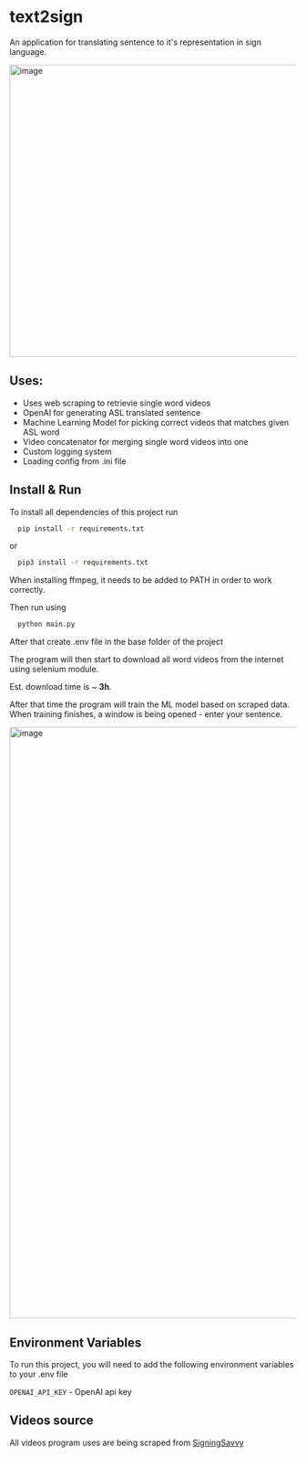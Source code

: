 
# text2sign

An application for translating sentence to it's representation in sign language.

<img width="512" alt="image" src="https://github.com/user-attachments/assets/10b7ada0-dd90-4b7b-b0ea-60500cc40b2d">

## Uses:
* Uses web scraping to retrievie single word videos
* OpenAI for generating ASL translated sentence
* Machine Learning Model for picking correct videos that matches given ASL word
* Video concatenator for merging single word videos into one
* Custom logging system
* Loading config from .ini file



## Install & Run

To install all dependencies of this project run 

```cmd
  pip install -r requirements.txt
```

or

```cmd
  pip3 install -r requirements.txt
```
When installing ffmpeg, it needs to be added to PATH in order to work correctly.


Then run using

```cmd
  python main.py
```

After that create .env file in the base folder of the project

The program will then start to download all word videos
from the internet using selenium module.

Est. download time is ~ **3h**.

After that time the program will train the ML model based on scraped data.
When training finishes, a window is being opened - enter your sentence.

<img width="1036" alt="image" src="https://github.com/user-attachments/assets/af5efc5c-4f62-462d-bb29-1b9cedcb0331">

## Environment Variables

To run this project, you will need to add the following environment variables to your .env file

`OPENAI_API_KEY` - OpenAI api key

## Videos source
All videos program uses are being scraped from [SigningSavvy](https://www.signingsavvy.com/)
